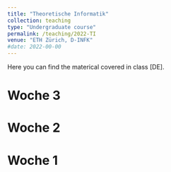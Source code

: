 ```yaml
---
title: "Theoretische Informatik"
collection: teaching
type: "Undergraduate course"
permalink: /teaching/2022-TI
venue: "ETH Zürich, D-INFK"
#date: 2022-00-00
---
```


Here you can find the materical covered in class [DE].

Woche 3
======

Woche 2
======

Woche 1
======
